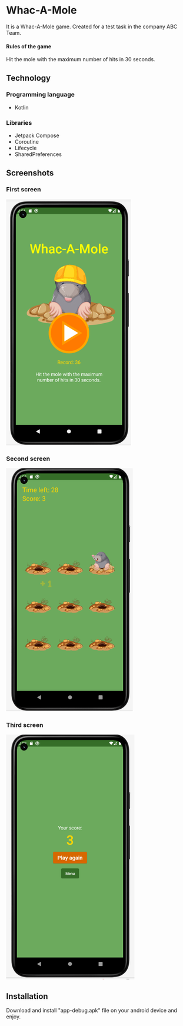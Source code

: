 # Whac-A-Mole
It is a Whac-A-Mole game.
Created for a test task in the company ABC Team.

#### Rules of the game
Hit the mole with the maximum number of hits in 30 seconds.

## Technology

### Programming language
- Kotlin

### Libraries

- Jetpack Compose
- Coroutine
- Lifecycle
- SharedPreferences

## Screenshots
### First screen
![First screen](https://raw.githubusercontent.com/Vaysha-Yawn/WhacAMole/master/first_screen.png)
### Second screen
![Second Screen](https://raw.githubusercontent.com/Vaysha-Yawn/WhacAMole/master/second_screen.png)
### Third screen
![Third screen](https://raw.githubusercontent.com/Vaysha-Yawn/WhacAMole/master/third_screen.png)

## Installation
Download and install "app-debug.apk" file on your android device and enjoy.
